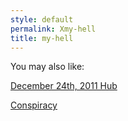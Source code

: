 ```yaml
---
style: default
permalink: Xmy-hell
title: my-hell
---
```

You may also like:

[December 24th, 2011 Hub](http://scp-wiki.net/december-24th-2011-hub)

[Conspiracy](http://scp-wiki.net/conspiracy)
